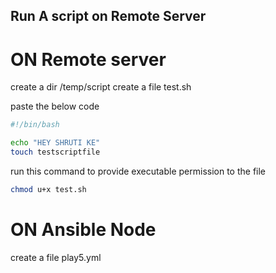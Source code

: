 ## Run A script on Remote Server

# ON Remote server

create a dir /temp/script
create a file test.sh

paste the below code
```bash
#!/bin/bash

echo "HEY SHRUTI KE"
touch testscriptfile
```

run this command to provide executable permission to the file
```bash
chmod u+x test.sh
```

# ON Ansible Node

create a file play5.yml
